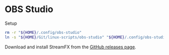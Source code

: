# OBS Studio

Setup
``` bash
rm -r "${HOME}/.config/obs-studio"
ln -s "${HOME}/Git/linux-scripts/obs-studio" "${HOME}/.config/obs-studio"
```

Download and install StreamFX from the
[GitHub releases page](https://github.com/Xaymar/obs-StreamFX/releases/).
